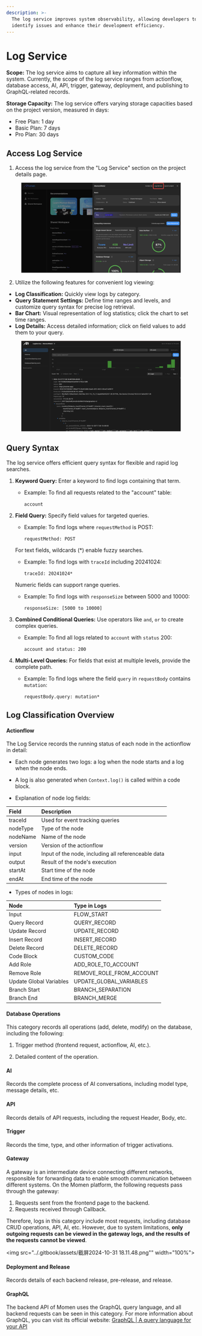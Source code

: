 ```yaml
---
description: >-
  The log service improves system observability, allowing developers to quickly
  identify issues and enhance their development efficiency.
---
```


# Log Service

**Scope:** The log service aims to capture all key information within the system. Currently, the scope of the log service ranges from actionflow, database access, AI, API, trigger, gateway, deployment, and publishing to GraphQL-related records.

**Storage Capacity:** The log service offers varying storage capacities based on the project version, measured in days:

* Free Plan: 1 day
* Basic Plan: 7 days
* Pro Plan: 30 days

## Access Log Service

1. Access the log service from the "Log Service" section on the project details page.

<figure><img src="../.gitbook/assets/log.png" alt=""><figcaption></figcaption></figure>

2. Utilize the following features for convenient log viewing:

* **Log Classification:** Quickly view logs by category.
* **Query Statement Settings:** Define time ranges and levels, and customize query syntax for precise log retrieval.
* **Bar Chart:** Visual representation of log statistics; click the chart to set time ranges.
* **Log Details:** Access detailed information; click on field values to add them to your query.

<figure><img src="../.gitbook/assets/20241031-175313.jpeg" alt=""><figcaption></figcaption></figure>

## Query Syntax

The log service offers efficient query syntax for flexible and rapid log searches.

1. **Keyword Query:** Enter a keyword to find logs containing that term.
   *   Example: To find all requests related to the "account" table:

       ```
       account
       ```
2.  **Field Query:** Specify field values for targeted queries.

    *   Example: To find logs where `requestMethod` is POST:

        ```
        requestMethod: POST
        ```

    For text fields, wildcards (\*) enable fuzzy searches.

    *   Example: To find logs with `traceId` including 20241024:

        ```
        traceId: 20241024*
        ```

    Numeric fields can support range queries.

    *   Example: To find logs with `responseSize` between 5000 and 10000:

        ```
        responseSize: [5000 to 10000]
        ```
3. **Combined Conditional Queries:** Use operators like `and`, `or` to create complex queries.
   *   Example: To find all logs related to `account` with `status` 200:

       ```
       account and status: 200
       ```
4. **Multi-Level Queries:** For fields that exist at multiple levels, provide the complete path.
   *   Example: To find logs where the field `query` in `requestBody` contains `mutation`:

       ```
       requestBody.query: mutation*
       ```

## Log Classification Overview

#### Actionflow

The Log Service records the running status of each node in the actionflow in detail:

* Each node generates two logs: a log when the node starts and a log when the node ends.

* A log is also generated when `Context.log()` is called within a code block.

* Explanation of node log fields:

| <div style="width:40px">Field</div> | <div style="width:160px;text-align:left">Description</div>             |
|:------|:-------------------|
| traceId  	| Used for event tracking queries                 	|
| nodeType 	| Type of the node                       	|
| nodeName 	| Name of the node                         	|
| version  	| Version of the actionflow                       	|
| input    	| Input of the node, including all referenceable data 	|
| output    | Result of the node's execution	|
| startAt  	| Start time of the node                  	|
| endAt  	| End time of the node                  	|

* Types of nodes in logs:

| <div style="width:40px">Node</div> | <div style="width:160px;text-align:left">Type in Logs</div> |
|:-----|:-------------------|
| Input	   | FLOW_START                |
| Query Record | QUERY_RECORD                       	|
| Update Record 	| UPDATE_RECORD                        	|
| Insert Record  | INSERT_RECORD                	|
| Delete Record  | DELETE_RECORD	|
| Code Block   | CUSTOM_CODE	|
| Add Role  | ADD_ROLE_TO_ACCOUNT             	|
| Remove Role  | REMOVE_ROLE_FROM_ACCOUNT           	|
| Update Global Variables 	| UPDATE_GLOBAL_VARIABLES         	|
| Branch Start 	| BRANCH_SEPARATION         	|
| Branch End 	| BRANCH_MERGE         	|

#### Database Operations

This category records all operations (add, delete, modify) on the database, including the following:

1. Trigger method (frontend request, actionflow, AI, etc.).

2. Detailed content of the operation.

#### AI

Records the complete process of AI conversations, including model type, message details, etc.

#### API

Records details of API requests, including the request Header, Body, etc.

#### Trigger

Records the time, type, and other information of trigger activations.

#### Gateway

A gateway is an intermediate device connecting different networks, responsible for forwarding data to enable smooth communication between different systems. On the Momen platform, the following requests pass through the gateway:
1. Requests sent from the frontend page to the backend.
2. Requests received through Callback.

Therefore, logs in this category include most requests, including database CRUD operations, API, AI, etc. However, due to system limitations, **only outgoing requests can be viewed in the gateway logs, and the results of the requests cannot be viewed**.

<img src="../.gitbook/assets/截屏2024-10-31 18.11.48.png"" width="100%">

#### Deployment and Release

Records details of each backend release, pre-release, and release.

#### GraphQL

The backend API of Momen uses the GraphQL query language, and all backend requests can be seen in this category. For more information about GraphQL, you can visit its official website: [GraphQL | A query language for your API](https://graphql.org/)
